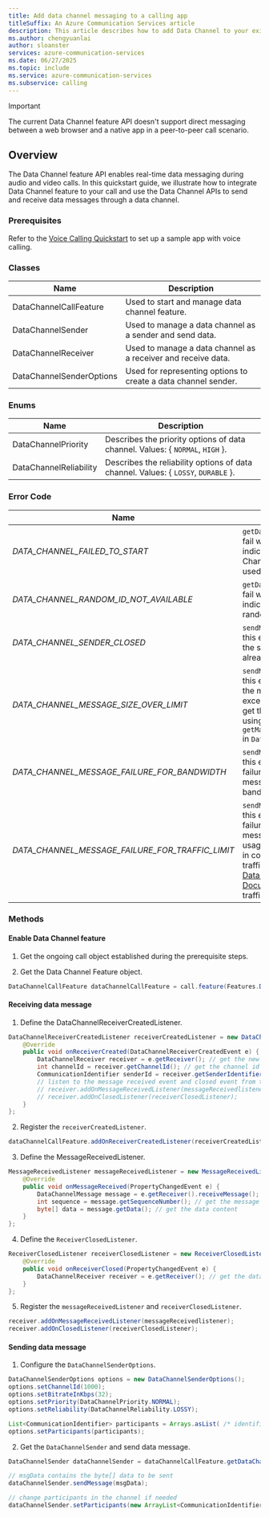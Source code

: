 ```yaml
---
title: Add data channel messaging to a calling app
titleSuffix: An Azure Communication Services article
description: This article describes how to add Data Channel to your existing calling app using Azure Communication Services.
ms.author: chengyuanlai
author: sloanster
services: azure-communication-services
ms.date: 06/27/2025
ms.topic: include
ms.service: azure-communication-services
ms.subservice: calling
---
```


>[!IMPORTANT]
> The current Data Channel feature API doesn't support direct messaging between a web browser and a native app in a peer-to-peer call scenario.

## Overview

The Data Channel feature API enables real-time data messaging during audio and video calls. In this quickstart guide, we illustrate how to integrate Data Channel feature to your call and use the Data Channel APIs to send and receive data messages through a data channel.

### Prerequisites

Refer to the [Voice Calling Quickstart](../../getting-started-with-calling.md?pivots=platform-android) to set up a sample app with voice calling.

### Classes

| Name | Description |
| --- | --- | 
| DataChannelCallFeature | Used to start and manage data channel feature. | 
| DataChannelSender | Used to manage a data channel as a sender and send data. | 
| DataChannelReceiver | Used to manage a data channel as a receiver and receive data. |
| DataChannelSenderOptions | Used for representing options to create a data channel sender. |

### Enums

| Name | Description |  
| --- | --- | 
| DataChannelPriority | Describes the priority options of data channel. Values: { `NORMAL`, `HIGH` }. | 
| DataChannelReliability | Describes the reliability options of data channel. Values: { `LOSSY`, `DURABLE` }. |

### Error Code

| Name | Description |  
| --- | --- | 
| _DATA_CHANNEL_FAILED_TO_START_ | `getDataChannelSender()` can fail with this error code, indicating underlying Data Channel isn't ready to be used. | 
| _DATA_CHANNEL_RANDOM_ID_NOT_AVAILABLE_ | `getDataChannelSender()` can fail with this error code, indicating each available random channel ID is in use. | 
| _DATA_CHANNEL_SENDER_CLOSED_ | `sendMessage()` can fail with this error code, indicating the sender data channel is already closed. |
| _DATA_CHANNEL_MESSAGE_SIZE_OVER_LIMIT_ | `sendMessage()` can fail with this error code, indicating the message data size exceeds the limit. You can get the message size limit using `getMaxMessageSizeInBytes()` in `DataChannelSender`. |
| _DATA_CHANNEL_MESSAGE_FAILURE_FOR_BANDWIDTH_ | `sendMessage()` can fail with this error code, indicating a failure in sending the message due to not enough bandwidth. | 
| _DATA_CHANNEL_MESSAGE_FAILURE_FOR_TRAFFIC_LIMIT_ | `sendMessage()` can fail with this error code, indicating a failure in sending the message due to the overall usage of Data Channel not in compliance with the traffic limit rules. Refer to [Data Channel Concept Document](../../../../concepts/voice-video-calling/data-channel.md) for details of the traffic limit. |

### Methods

#### Enable Data Channel feature

1. Get the ongoing call object established during the prerequisite steps.

2. Get the Data Channel Feature object.

```java
DataChannelCallFeature dataChannelCallFeature = call.feature(Features.DATA_CHANNEL);
```

#### Receiving data message

1. Define the DataChannelReceiverCreatedListener.

```java
DataChannelReceiverCreatedListener receiverCreatedListener = new DataChannelReceiverCreatedListener() {
    @Override
    public void onReceiverCreated(DataChannelReceiverCreatedEvent e) {
        DataChannelReceiver receiver = e.getReceiver(); // get the new data channel receiver
        int channelId = receiver.getChannelId(); // get the channel id
        CommunicationIdentifier senderId = receiver.getSenderIdentifier(); // get the message sender id
        // listen to the message received event and closed event from this receiver
        // receiver.addOnMessageReceivedListener(messageReceivedlistener);
        // receiver.addOnClosedListener(receiverClosedListener);
    }
};
```

2. Register the `receiverCreatedListener`.

```java
dataChannelCallFeature.addOnReceiverCreatedListener(receiverCreatedListener);
 ```

3. Define the MessageReceivedListener.

```java
MessageReceivedListener messageReceivedListener = new MessageReceivedListener() {
    @Override
    public void onMessageReceived(PropertyChangedEvent e) {
        DataChannelMessage message = e.getReceiver().receiveMessage(); // read the data message from the receiver
        int sequence = message.getSequenceNumber(); // get the message sequence number
        byte[] data = message.getData(); // get the data content
    }
};
```

4. Define the `ReceiverClosedListener`.

```java
ReceiverClosedListener receiverClosedListener = new ReceiverClosedListener() {
    @Override
    public void onReceiverClosed(PropertyChangedEvent e) {
        DataChannelReceiver receiver = e.getReceiver(); // get the data channel receiver to be closed
    }
};
```

5. Register the `messageReceivedListener` and `receiverClosedListener`.

```java
receiver.addOnMessageReceivedListener(messageReceivedlistener);
receiver.addOnClosedListener(receiverClosedListener);
```

#### Sending data message

1. Configure the `DataChannelSenderOptions`.

```java
DataChannelSenderOptions options = new DataChannelSenderOptions();
options.setChannelId(1000);
options.setBitrateInKbps(32);
options.setPriority(DataChannelPriority.NORMAL);
options.setReliability(DataChannelReliability.LOSSY);

List<CommunicationIdentifier> participants = Arrays.asList( /* identifier1, identifier2, ... */ );
options.setParticipants(participants);
```

2. Get the `DataChannelSender` and send data message.

```java
DataChannelSender dataChannelSender = dataChannelCallFeature.getDataChannelSender(options);

// msgData contains the byte[] data to be sent
dataChannelSender.sendMessage(msgData);

// change participants in the channel if needed
dataChannelSender.setParticipants(new ArrayList<CommunicationIdentifier>()); 
```